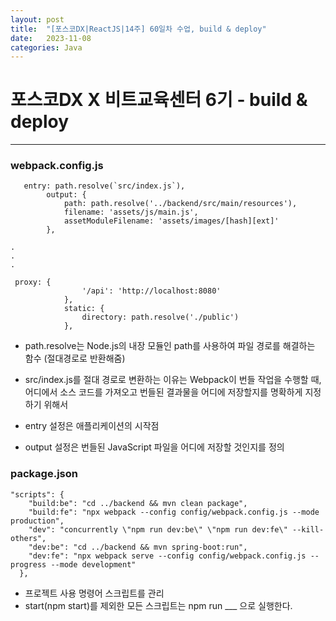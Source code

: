```yaml
---
layout: post
title:  "[포스코DX|ReactJS|14주] 60일차 수업, build & deploy"
date:   2023-11-08
categories: Java
---
```


# 포스코DX X 비트교육센터 6기 - build & deploy

---

### webpack.config.js

```
   entry: path.resolve(`src/index.js`),
        output: {
            path: path.resolve('../backend/src/main/resources'),
            filename: 'assets/js/main.js',
            assetModuleFilename: 'assets/images/[hash][ext]'
        },

.
.
.

 proxy: {
                '/api': 'http://localhost:8080'
            },
            static: {
                directory: path.resolve('./public')
            },
```


- path.resolve는 Node.js의 내장 모듈인 path를 사용하여 파일 경로를 해결하는 함수 (절대경로로 반환해줌)

- src/index.js를 절대 경로로 변환하는 이유는 Webpack이 번들 작업을 수행할 때, 어디에서 소스 코드를 가져오고 번들된 결과물을 어디에 저장할지를 명확하게 지정하기 위해서
  
- entry 설정은 애플리케이션의 시작점
- output 설정은 번들된 JavaScript 파일을 어디에 저장할 것인지를 정의

### package.json

```
"scripts": {
    "build:be": "cd ../backend && mvn clean package",
    "build:fe": "npx webpack --config config/webpack.config.js --mode production",
    "dev": "concurrently \"npm run dev:be\" \"npm run dev:fe\" --kill-others",
    "dev:be": "cd ../backend && mvn spring-boot:run",
    "dev:fe": "npx webpack serve --config config/webpack.config.js --progress --mode development"
  },
```

- 프로젝트 사용 명령어 스크립트를 관리
- start(npm start)를 제외한 모든 스크립트는 npm run ___ 으로 실행한다.

